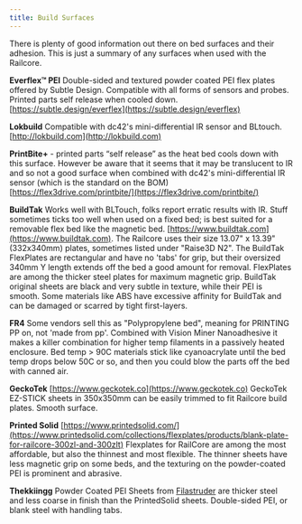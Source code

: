 ```yaml
---
title: Build Surfaces
---  
```


There is plenty of good information out there on bed surfaces and their adhesion. This is just a summary of any surfaces when used with the Railcore.

**Everflex™ PEI** Double-sided and textured powder coated PEI flex plates offered by Subtle Design. Compatible with all forms of sensors and probes. Printed parts self release when cooled down. [https://subtle.design/everflex](https://subtle.design/everflex)

**Lokbuild** Compatible with dc42's mini-differential IR sensor and BLtouch. [http://lokbuild.com](http://lokbuild.com)

**PrintBite+** - printed parts “self release” as the heat bed cools down with this surface. However be aware that it seems that it may be translucent to IR and so not a good surface when combined with dc42's mini-differential IR sensor (which is the standard on the BOM) [https://flex3drive.com/printbite/](https://flex3drive.com/printbite/)

**BuildTak** Works well with BLTouch, folks report erratic results with IR. Stuff sometimes ticks too well when used on a fixed bed; is best suited for a removable flex bed like the magnetic bed. [https://www.buildtak.com](https://www.buildtak.com).  The Railcore uses their size 13.07" x 13.39" (332x340mm) plates, sometimes listed under "Raise3D N2".  The BuildTak FlexPlates are rectangular and have no 'tabs' for grip, but their oversized 340mm Y length extends off the bed a good amount for removal.  FlexPlates are among the thicker steel plates for maximum magnetic grip.  BuildTak original sheets are black and very subtle in texture, while their PEI is smooth.  Some materials like ABS have excessive affinity for BuildTak and can be damaged or scarred by tight first-layers.

**FR4** Some vendors sell this as "Polypropylene bed", meaning for PRINTING PP on, not 'made from pp'. Combined with Vision Miner Nanoadhesive it makes a killer combination for higher temp filaments in a passively heated enclosure. Bed temp > 90C materials stick like cyanoacrylate until the bed temp drops below 50C or so, and then you could blow the parts off the bed with canned air. 

**GeckoTek** [https://www.geckotek.co](https://www.geckotek.co) GeckoTek EZ-STICK sheets in 350x350mm can be easily trimmed to fit Railcore build plates.  Smooth surface.

**Printed Solid** [https://www.printedsolid.com/](https://www.printedsolid.com/collections/flexplates/products/blank-plate-for-railcore-300zl-and-300zlt) Flexplates for RailCore are among the most affordable, but also the thinnest and most flexible.  The thinner sheets have less magnetic grip on some beds, and the texturing on the powder-coated PEI is prominent and abrasive.

**Thekkiingg** Powder Coated PEI Sheets from [Filastruder](https://www.filastruder.com/collections/railcore/products/railcore-ii-300zl-zlt-magnetic-bed-powder-coated-pei-sheet) are thicker steel and less coarse in finish than the PrintedSolid sheets.  Double-sided PEI, or blank steel with handling tabs.



